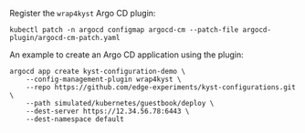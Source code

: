 Register the `wrap4kyst` Argo CD plugin:
```shell
kubectl patch -n argocd configmap argocd-cm --patch-file argocd-plugin/argocd-cm-patch.yaml
```

An example to create an Argo CD application using the plugin:
```shell
argocd app create kyst-configuration-demo \
    --config-management-plugin wrap4kyst \
    --repo https://github.com/edge-experiments/kyst-configurations.git \
    --path simulated/kubernetes/guestbook/deploy \
    --dest-server https://12.34.56.78:6443 \
    --dest-namespace default
```
